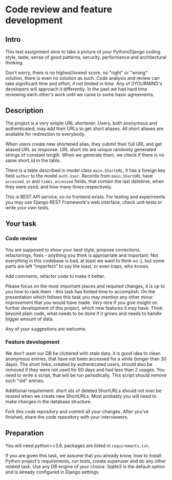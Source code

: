 # Code review and feature development

## Intro

This test assignment aims to take a picture of your Python/Django coding style, taste, 
sense of good patterns, security, performance and architectural thinking. 

Don't worry, there is no highest/lowest score, no "right" or "wrong" solution, there is 
even no solution as such. Code analysis and review can take significant time and effort, 
if not limited in time. Any of 3YOURMIND's developers will approach it differently. In 
the past we had hard time reviewing each other's work until we came to some basic 
agreements.

## Description

The project is a very simple URL shortener. Users, both anonymous and authenticated, may 
add their URLs to get short aliases. All short aliases are available for redirection to 
everybody.

When users create new shortened alias, they submit their full URL and get aliased URL as 
response. URL short ids are unique randomly generated strings of constant length. When we 
generate them, we check if there is no same short_id in the table.

There is a table described in model class `main.ShortURL`, it has a foreign key field 
`author` to the model `auth.User`. Records from `main.ShortURL` have `accessed_at` and 
`times_accessed` fields, that contain the last datetime, when they were used, and how 
many times respectively. 

This is REST API service, so no frontend exists. For testing and experiments you may use 
Django REST Framework's web interface, check unit-tests or write your own tests.

## Your task

### Code review

You are supposed to show your best style, propose corrections, refactorings, fixes - 
anything you think is appropriate and important. Not everything in this codebase is bad, 
at least we want to think so :), but some parts are left "imperfect" to say the least, 
or even traps, who knows.

Add comments, refactor code to make it better. 

Please focus on the most important places and required changes, 
it is up to you how to rank them - this task has limited time to accomplish. On the 
presentation which follows this task you may mention any other minor improvement that 
you would have made. Very nice if you give insight on further development of this 
project, which new features it may have. Think beyond plain code, what needs to be done 
if it grows and needs to handle bigger amount of data.

Any of your suggestions are welcome. 

### Feature development

We don't want our DB be cluttered with stale data, it is good idea to clean anonymous 
entries, that have not been accessed for a while (longer than 30 days). The short links, 
created by authenticated users, should also be removed if they were not used for 60 days 
and had less than 2 usages. You need to write a script, that will be run periodically. 
This script should remove such "old" entries.

Additional requirement: short ids of deleted ShortURLs should not ever be reused when we 
create new ShortURLs. Most probably you will need to make changes in the database 
structure.

Fork this code repository and commit all your changes. After you've finished, share 
the code repository with your interviewers. 

## Preparation

You will need python>=3.6, packages are listed in `requirements.txt`.

If you are given this task, we assume that you already know, how to install Python 
project's requirements, run tests, create superuser and do any other related task. Use 
any DB engine of your choice. Sqlite3 is the default option and is already configured in 
Django settings.

